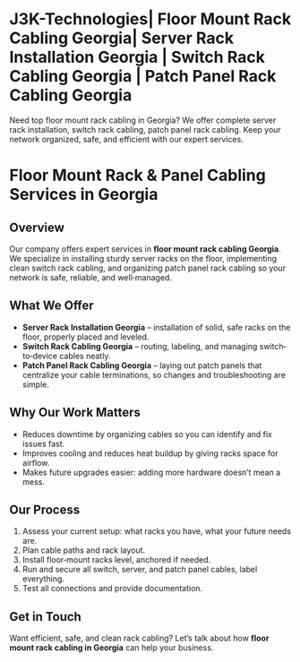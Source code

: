 # J3K-Technologies| Floor Mount Rack Cabling Georgia| Server Rack Installation Georgia | Switch Rack Cabling Georgia | Patch Panel Rack Cabling Georgia
Need top floor mount rack cabling in Georgia? We offer complete server rack installation, switch rack cabling, patch panel rack cabling. Keep your network organized, safe, and efficient with our expert services.
# Floor Mount Rack & Panel Cabling Services in Georgia

## Overview
Our company offers expert services in **floor mount rack cabling Georgia**. We specialize in installing sturdy server racks on the floor, implementing clean switch rack cabling, and organizing patch panel rack cabling so your network is safe, reliable, and well‐managed.

## What We Offer
- **Server Rack Installation Georgia** – installation of solid, safe racks on the floor, properly placed and leveled.  
- **Switch Rack Cabling Georgia** – routing, labeling, and managing switch‐to‐device cables neatly.  
- **Patch Panel Rack Cabling Georgia** – laying out patch panels that centralize your cable terminations, so changes and troubleshooting are simple.  

## Why Our Work Matters
- Reduces downtime by organizing cables so you can identify and fix issues fast.  
- Improves cooling and reduces heat buildup by giving racks space for airflow.  
- Makes future upgrades easier: adding more hardware doesn’t mean a mess.

## Our Process
1. Assess your current setup: what racks you have, what your future needs are.  
2. Plan cable paths and rack layout.  
3. Install floor‐mount racks level, anchored if needed.  
4. Run and secure all switch, server, and patch panel cables, label everything.  
5. Test all connections and provide documentation.

## Get in Touch
Want efficient, safe, and clean rack cabling? Let’s talk about how **floor mount rack cabling in Georgia** can help your business.
